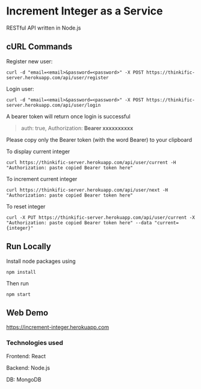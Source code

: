 # Increment Integer as a Service

RESTful API written in Node.js

## cURL Commands

Register new user:
```
curl -d "email=<email>&password=<password>" -X POST https://thinkific-server.herokuapp.com/api/user/register
```

Login user:
```
curl -d "email=<email>&password=<password>" -X POST https://thinkific-server.herokuapp.com/api/user/login
```

A bearer token will return once login is successful

> auth: true, Authorization: **Bearer xxxxxxxxxx**

Please copy only the Bearer token (with the word Bearer) to your clipboard

To display current integer
```
curl https://thinkific-server.herokuapp.com/api/user/current -H "Authorization: paste copied Bearer token here"
```

To increment current integer
```
curl https://thinkific-server.herokuapp.com/api/user/next -H "Authorization: paste copied Bearer token here"
```

To reset integer
```
curl -X PUT https://thinkific-server.herokuapp.com/api/user/current -X "Authorization: paste copied Bearer token here" --data "current={integer}"
```

## Run Locally

Install node packages using

```
npm install
```

Then run
```
npm start
```

## Web Demo

https://increment-integer.herokuapp.com

### Technologies used

Frontend: React

Backend: Node.js

DB: MongoDB
